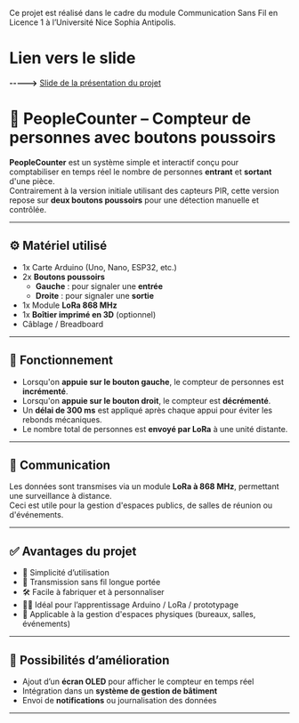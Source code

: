 Ce projet est réalisé dans le cadre du module Communication Sans Fil en Licence 1 à l’Université
Nice Sophia Antipolis.

# Lien vers le slide

**----->** [Slide de la présentation du projet](peoplecounter/PEOPLECOUNTER.pdf)
# 🧮 PeopleCounter – Compteur de personnes avec boutons poussoirs

**PeopleCounter** est un système simple et interactif conçu pour comptabiliser en temps réel le nombre de personnes **entrant** et **sortant** d'une pièce.  
Contrairement à la version initiale utilisant des capteurs PIR, cette version repose sur **deux boutons poussoirs** pour une détection manuelle et contrôlée.

---

## ⚙️ Matériel utilisé

- 1x Carte Arduino (Uno, Nano, ESP32, etc.)
- 2x **Boutons poussoirs**
  - **Gauche** : pour signaler une **entrée**
  - **Droite** : pour signaler une **sortie**
- 1x Module **LoRa 868 MHz**
- 1x **Boîtier imprimé en 3D** (optionnel)
- Câblage / Breadboard

---

## 🧠 Fonctionnement

- Lorsqu'on **appuie sur le bouton gauche**, le compteur de personnes est **incrémenté**.
- Lorsqu'on **appuie sur le bouton droit**, le compteur est **décrémenté**.
- Un **délai de 300 ms** est appliqué après chaque appui pour éviter les rebonds mécaniques.
- Le nombre total de personnes est **envoyé par LoRa** à une unité distante.

---

## 📡 Communication

Les données sont transmises via un module **LoRa à 868 MHz**, permettant une surveillance à distance.  
Ceci est utile pour la gestion d'espaces publics, de salles de réunion ou d'événements.

---


## ✅ Avantages du projet

- 🧩 Simplicité d’utilisation
- 📡 Transmission sans fil longue portée
- 🛠️ Facile à fabriquer et à personnaliser
- 👨‍🏫 Idéal pour l’apprentissage Arduino / LoRa / prototypage
- 🏢 Applicable à la gestion d'espaces physiques (bureaux, salles, événements)

---

## 🚀 Possibilités d’amélioration

- Ajout d’un **écran OLED** pour afficher le compteur en temps réel
- Intégration dans un **système de gestion de bâtiment**
- Envoi de **notifications** ou journalisation des données

---



